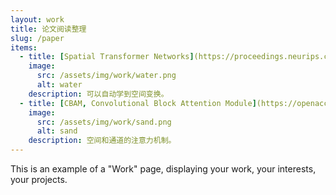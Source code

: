 ```yaml
---
layout: work
title: 论文阅读整理
slug: /paper
items:
  - title: [Spatial Transformer Networks](https://proceedings.neurips.cc/paper/2015/file/33ceb07bf4eeb3da587e268d663aba1a-Paper.pdf)
    image:
      src: /assets/img/work/water.png
      alt: water
    description: 可以自动学到空间变换。
  - title: [CBAM, Convolutional Block Attention Module](https://openaccess.thecvf.com/content_ECCV_2018/papers/Sanghyun_Woo_Convolutional_Block_Attention_ECCV_2018_paper.pdf)
    image:
      src: /assets/img/work/sand.png
      alt: sand
    description: 空间和通道的注意力机制。
---
```


This is an example of a "Work" page, displaying your work, your interests, your projects.
<br />
<br />
